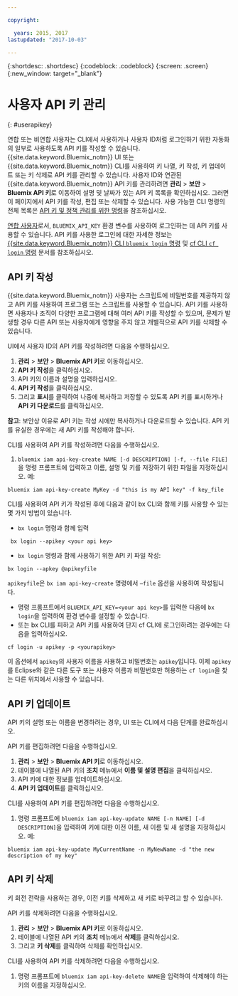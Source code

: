 ```yaml
---

copyright:

  years: 2015, 2017
lastupdated: "2017-10-03"

---
```


{:shortdesc: .shortdesc}
{:codeblock: .codeblock}
{:screen: .screen}
{:new_window: target="_blank"}

# 사용자 API 키 관리
{: #userapikey}

연합 또는 비연합 사용자는 CLI에서 사용하거나 사용자 ID처럼 로그인하기 위한 자동화의 일부로 사용하도록 API 키를 작성할 수 있습니다. {{site.data.keyword.Bluemix_notm}} UI 또는 {{site.data.keyword.Bluemix_notm}} CLI를 사용하여 키 나열, 키 작성, 키 업데이트 또는 키 삭제로 API 키를 관리할 수 있습니다. 사용자 ID와 연관된 {{site.data.keyword.Bluemix_notm}} API 키를 관리하려면 **관리** &gt; **보안** &gt; **Bluemix API 키**로 이동하여 설명 및 날짜가 있는 API 키 목록을 확인하십시오. 그러면 이 페이지에서 API 키를 작성, 편집 또는 삭제할 수 있습니다. 사용 가능한 CLI 명령의 전체 목록은 [API 키 및 정책 관리를 위한 명령](/docs/cli/reference/bluemix_cli/bx_cli.html#bx_commands_iam)을 참조하십시오.

[연합 사용자](/docs/admin/adminpublic.html#federatedid)로서, `BLUEMIX_API_KEY` 환경 변수를 사용하여 로그인하는 데 API 키를 사용할 수 있습니다. API 키를 사용한 로그인에 대한 자세한 정보는 [{{site.data.keyword.Bluemix_notm}} CLI `bluemix login` 명령](/docs/cli/reference/bluemix_cli/bx_cli.html#bluemix_login) 및 [cf CLI `cf login` 명령](/docs/cli/reference/cfcommands/index.html#cf_login) 문서를 참조하십시오. 

## API 키 작성

{{site.data.keyword.Bluemix_notm}} 사용자는 스크립트에 비밀번호를 제공하지 않고 API 키를 사용하여 프로그램 또는 스크립트를 사용할 수 있습니다. API 키를 사용하면 사용자나 조직이 다양한 프로그램에 대해 여러 API 키를 작성할 수 있으며, 문제가 발생할 경우 다른 API 또는 사용자에게 영향을 주지 않고 개별적으로 API 키를 삭제할 수 있습니다. 

UI에서 사용자 ID의 API 키를 작성하려면 다음을 수행하십시오.

1. **관리** &gt; **보안** &gt; **Bluemix API 키**로 이동하십시오. 
2. **API 키 작성**을 클릭하십시오. 
3. API 키의 이름과 설명을 입력하십시오.
4. **API 키 작성**을 클릭하십시오. 
5. 그리고 **표시**를 클릭하여 나중에 복사하고 저장할 수 있도록 API 키를 표시하거나 **API 키 다운로드**를 클릭하십시오. 

**참고**: 보안상 이유로 API 키는 작성 시에만 복사하거나 다운로드할 수 있습니다. API 키를 유실한 경우에는 새 API 키를 작성해야 합니다. 

CLI를 사용하여 API 키를 작성하려면 다음을 수행하십시오. 

1. `bluemix iam api-key-create NAME [-d DESCRIPTION] [-f, --file FILE]`을 명령 프롬프트에 입력하고 이름, 설명 및 키를 저장하기 위한 파일을 지정하십시오. 예:

```
bluemix iam api-key-create MyKey -d "this is my API key" -f key_file
``` 

CLI를 사용하여 API 키가 작성된 후에 다음과 같이 bx CLI와 함께 키를 사용할 수 있는 몇 가지 방법이 있습니다. 

* `bx login` 명령과 함께 입력
```
 bx login --apikey <your api key>
```
* `bx login` 명령과 함께 사용하기 위한 API 키 파일 작성: 
 ```
 bx login --apkey @apikeyfile
 ```
 `apikeyfile`은 `bx iam api-key-create` 명령에서 `—file` 옵션을 사용하여 작성됩니다.
* 명령 프롬프트에서 `BLUEMIX_API_KEY=<your api key>`를 입력한 다음에 `bx login`을 입력하여 환경 변수를 설정할 수 있습니다.
* 또는 bx CLI를 피하고 API 키를 사용하여 단지 cf CLI에 로그인하려는 경우에는 다음을 입력하십시오. 
 ```
 cf login -u apikey -p <yourapikey>
 ```
  이 옵션에서 `apikey`의 사용자 이름을 사용하고 비밀번호는 `apikey`입니다. 이제 `apikey`를 Eclipse와 같은 다른 도구 또는 사용자 이름과 비밀번호만 허용하는 `cf login`을 찾는 다른 위치에서 사용할 수 있습니다.

## API 키 업데이트

API 키의 설명 또는 이름을 변경하려는 경우, UI 또는 CLI에서 다음 단계를 완료하십시오.

API 키를 편집하려면 다음을 수행하십시오. 

1. **관리** &gt; **보안** &gt; **Bluemix API 키**로 이동하십시오. 
2. 테이블에 나열된 API 키의 **조치** 메뉴에서 **이름 및 설명 편집**을 클릭하십시오.  
3. API 키에 대한 정보를 업데이트하십시오.
4. **API 키 업데이트**를 클릭하십시오. 

CLI를 사용하여 API 키를 편집하려면 다음을 수행하십시오. 

1. 명령 프롬프트에 `bluemix iam api-key-update NAME [-n NAME] [-d DESCRIPTION]`을 입력하여 키에 대한 이전 이름, 새 이름 및 새 설명을 지정하십시오. 예:

```
bluemix iam api-key-update MyCurrentName -n MyNewName -d "the new description of my key"
```

## API 키 삭제

키 회전 전략을 사용하는 경우, 이전 키를 삭제하고 새 키로 바꾸려고 할 수 있습니다. 

API 키를 삭제하려면 다음을 수행하십시오.  

1. **관리** &gt; **보안** &gt; **Bluemix API 키**로 이동하십시오. 
2. 테이블에 나열된 API 키의 **조치** 메뉴에서 **삭제**를 클릭하십시오. 
3. 그리고 **키 삭제**를 클릭하여 삭제를 확인하십시오. 

CLI를 사용하여 API 키를 삭제하려면 다음을 수행하십시오. 
1. 명령 프롬프트에 `bluemix iam api-key-delete NAME`을 입력하여 삭제해야 하는 키의 이름을 지정하십시오. 
